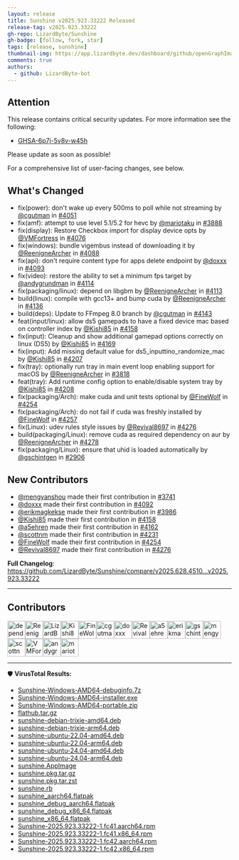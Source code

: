 ```yaml
---
layout: release
title: Sunshine v2025.923.33222 Released
release-tag: v2025.923.33222
gh-repo: LizardByte/Sunshine
gh-badge: [follow, fork, star]
tags: [release, sunshine]
thumbnail-img: https://app.lizardbyte.dev/dashboard/github/openGraphImages/Sunshine_624x312.png
comments: true
authors:
  - github: LizardByte-bot
---
```


## Attention

This release contains critical security updates. For more information see the following:

- [GHSA-6p7j-5v8v-w45h](https://github.com/LizardByte/Sunshine/security/advisories/GHSA-6p7j-5v8v-w45h)

Please update as soon as possible!

For a comprehensive list of user-facing changes, see below.

## What's Changed
* fix(power): don't wake up every 500ms to poll while not streaming by [@cgutman](https://github.com/cgutman) in [#4051](https://github.com/LizardByte/Sunshine/pull/4051)
* fix(amf): attempt to use level 5.1/5.2 for hevc by [@mariotaku](https://github.com/mariotaku) in [#3888](https://github.com/LizardByte/Sunshine/pull/3888)
* fix(display): Restore Checkbox import for display device opts by [@VMFortress](https://github.com/VMFortress) in [#4076](https://github.com/LizardByte/Sunshine/pull/4076)
* fix(windows): bundle vigembus instead of downloading it by [@ReenigneArcher](https://github.com/ReenigneArcher) in [#4088](https://github.com/LizardByte/Sunshine/pull/4088)
* fix(api): don't require content type for apps delete endpoint by [@doxxx](https://github.com/doxxx) in [#4093](https://github.com/LizardByte/Sunshine/pull/4093)
* fix(video): restore the ability to set a minimum fps target by [@andygrundman](https://github.com/andygrundman) in [#4114](https://github.com/LizardByte/Sunshine/pull/4114)
* fix(packaging/linux): depend on libgbm by [@ReenigneArcher](https://github.com/ReenigneArcher) in [#4113](https://github.com/LizardByte/Sunshine/pull/4113)
* build(linux): compile with gcc13+ and bump cuda by [@ReenigneArcher](https://github.com/ReenigneArcher) in [#4136](https://github.com/LizardByte/Sunshine/pull/4136)
* build(deps): Update to FFmpeg 8.0 branch by [@cgutman](https://github.com/cgutman) in [#4143](https://github.com/LizardByte/Sunshine/pull/4143)
* feat(input/linux): allow ds5 gamepads to have a fixed device mac based on controller index by [@Kishi85](https://github.com/Kishi85) in [#4158](https://github.com/LizardByte/Sunshine/pull/4158)
* fix(input): Cleanup and show additional gamepad options correctly on linux (DS5) by [@Kishi85](https://github.com/Kishi85) in [#4169](https://github.com/LizardByte/Sunshine/pull/4169)
* fix(input): Add missing default value for ds5_inputtino_randomize_mac by [@Kishi85](https://github.com/Kishi85) in [#4207](https://github.com/LizardByte/Sunshine/pull/4207)
* fix(tray): optionally run tray in main event loop enabling support for macOS by [@ReenigneArcher](https://github.com/ReenigneArcher) in [#3818](https://github.com/LizardByte/Sunshine/pull/3818)
* feat(tray): Add runtime config option to enable/disable system tray by [@Kishi85](https://github.com/Kishi85) in [#4208](https://github.com/LizardByte/Sunshine/pull/4208)
* fix(packaging/Arch): make cuda and unit tests optional by [@FineWolf](https://github.com/FineWolf) in [#4254](https://github.com/LizardByte/Sunshine/pull/4254)
* fix(packaging/Arch): do not fail if cuda was freshly installed by [@FineWolf](https://github.com/FineWolf) in [#4257](https://github.com/LizardByte/Sunshine/pull/4257)
* fix(Linux): udev rules style issues by [@Revival8697](https://github.com/Revival8697) in [#4276](https://github.com/LizardByte/Sunshine/pull/4276)
* build(packaging/Linux): remove cuda as required dependency on aur by [@ReenigneArcher](https://github.com/ReenigneArcher) in [#4278](https://github.com/LizardByte/Sunshine/pull/4278)
* fix(packaging/Linux): ensure that uhid is loaded automatically by [@gschintgen](https://github.com/gschintgen) in [#2906](https://github.com/LizardByte/Sunshine/pull/2906)

## New Contributors
* [@mengyanshou](https://github.com/mengyanshou) made their first contribution in [#3741](https://github.com/LizardByte/Sunshine/pull/3741)
* [@doxxx](https://github.com/doxxx) made their first contribution in [#4092](https://github.com/LizardByte/Sunshine/pull/4092)
* [@erikmagkekse](https://github.com/erikmagkekse) made their first contribution in [#3986](https://github.com/LizardByte/Sunshine/pull/3986)
* [@Kishi85](https://github.com/Kishi85) made their first contribution in [#4158](https://github.com/LizardByte/Sunshine/pull/4158)
* [@a5ehren](https://github.com/a5ehren) made their first contribution in [#4162](https://github.com/LizardByte/Sunshine/pull/4162)
* [@scottnm](https://github.com/scottnm) made their first contribution in [#4231](https://github.com/LizardByte/Sunshine/pull/4231)
* [@FineWolf](https://github.com/FineWolf) made their first contribution in [#4254](https://github.com/LizardByte/Sunshine/pull/4254)
* [@Revival8697](https://github.com/Revival8697) made their first contribution in [#4276](https://github.com/LizardByte/Sunshine/pull/4276)

**Full Changelog**: https://github.com/LizardByte/Sunshine/compare/v2025.628.4510...v2025.923.33222

---
## Contributors
<a href="https://github.com/dependabot" target="_blank" rel="external noopener noreferrer" aria-label="GitHub profile of contributor, dependabot" ><img src="https://github.com/dependabot.png?size=40" width="40" height="40" alt="dependabot" title="dependabot: 46 merges" ></a><a href="https://github.com/ReenigneArcher" target="_blank" rel="external noopener noreferrer" aria-label="GitHub profile of contributor, ReenigneArcher" ><img src="https://github.com/ReenigneArcher.png?size=40" width="40" height="40" alt="ReenigneArcher" title="ReenigneArcher: 39 merges" ></a><a href="https://github.com/LizardByte-bot" target="_blank" rel="external noopener noreferrer" aria-label="GitHub profile of contributor, LizardByte-bot" ><img src="https://github.com/LizardByte-bot.png?size=40" width="40" height="40" alt="LizardByte-bot" title="LizardByte-bot: 8 merges" ></a><a href="https://github.com/Kishi85" target="_blank" rel="external noopener noreferrer" aria-label="GitHub profile of contributor, Kishi85" ><img src="https://github.com/Kishi85.png?size=40" width="40" height="40" alt="Kishi85" title="Kishi85: 5 merges" ></a><a href="https://github.com/FineWolf" target="_blank" rel="external noopener noreferrer" aria-label="GitHub profile of contributor, FineWolf" ><img src="https://github.com/FineWolf.png?size=40" width="40" height="40" alt="FineWolf" title="FineWolf: 3 merges" ></a><a href="https://github.com/cgutman" target="_blank" rel="external noopener noreferrer" aria-label="GitHub profile of contributor, cgutman" ><img src="https://github.com/cgutman.png?size=40" width="40" height="40" alt="cgutman" title="cgutman: 3 merges" ></a><a href="https://github.com/doxxx" target="_blank" rel="external noopener noreferrer" aria-label="GitHub profile of contributor, doxxx" ><img src="https://github.com/doxxx.png?size=40" width="40" height="40" alt="doxxx" title="doxxx: 3 merges" ></a><a href="https://github.com/Revival8697" target="_blank" rel="external noopener noreferrer" aria-label="GitHub profile of contributor, Revival8697" ><img src="https://github.com/Revival8697.png?size=40" width="40" height="40" alt="Revival8697" title="Revival8697: 2 merges" ></a><a href="https://github.com/a5ehren" target="_blank" rel="external noopener noreferrer" aria-label="GitHub profile of contributor, a5ehren" ><img src="https://github.com/a5ehren.png?size=40" width="40" height="40" alt="a5ehren" title="a5ehren: 2 merges" ></a><a href="https://github.com/erikmagkekse" target="_blank" rel="external noopener noreferrer" aria-label="GitHub profile of contributor, erikmagkekse" ><img src="https://github.com/erikmagkekse.png?size=40" width="40" height="40" alt="erikmagkekse" title="erikmagkekse: 2 merges" ></a><a href="https://github.com/gschintgen" target="_blank" rel="external noopener noreferrer" aria-label="GitHub profile of contributor, gschintgen" ><img src="https://github.com/gschintgen.png?size=40" width="40" height="40" alt="gschintgen" title="gschintgen: 2 merges" ></a><a href="https://github.com/mengyanshou" target="_blank" rel="external noopener noreferrer" aria-label="GitHub profile of contributor, mengyanshou" ><img src="https://github.com/mengyanshou.png?size=40" width="40" height="40" alt="mengyanshou" title="mengyanshou: 2 merges" ></a><a href="https://github.com/scottnm" target="_blank" rel="external noopener noreferrer" aria-label="GitHub profile of contributor, scottnm" ><img src="https://github.com/scottnm.png?size=40" width="40" height="40" alt="scottnm" title="scottnm: 2 merges" ></a><a href="https://github.com/VMFortress" target="_blank" rel="external noopener noreferrer" aria-label="GitHub profile of contributor, VMFortress" ><img src="https://github.com/VMFortress.png?size=40" width="40" height="40" alt="VMFortress" title="VMFortress: 1 merge" ></a><a href="https://github.com/andygrundman" target="_blank" rel="external noopener noreferrer" aria-label="GitHub profile of contributor, andygrundman" ><img src="https://github.com/andygrundman.png?size=40" width="40" height="40" alt="andygrundman" title="andygrundman: 1 merge" ></a><a href="https://github.com/mariotaku" target="_blank" rel="external noopener noreferrer" aria-label="GitHub profile of contributor, mariotaku" ><img src="https://github.com/mariotaku.png?size=40" width="40" height="40" alt="mariotaku" title="mariotaku: 1 merge" ></a>


---
🛡️ **VirusTotal Results:**
- [Sunshine-Windows-AMD64-debuginfo.7z](https://www.virustotal.com/gui/file-analysis/MjhkMDA4OTJiNjgyN2Y2YmVmNTkyNzE0NjMzZjk2MDg6MTc1ODYwODAxNA==)
- [Sunshine-Windows-AMD64-installer.exe](https://www.virustotal.com/gui/file-analysis/NjNlMTdjMDIxNmVkMDY3ZWY0MDA4NjU1Nzc5MTEyZGI6MTc1ODYwODAxNg==)
- [Sunshine-Windows-AMD64-portable.zip](https://www.virustotal.com/gui/file-analysis/NmQyYTFkNjg0YmJkMTg1YWViYjgxMTYzOGQyYTQ3YjE6MTc1ODYwODAxOQ==)
- [flathub.tar.gz](https://www.virustotal.com/gui/file-analysis/NzdiNTBmMjQ1MmM3NWQ2MjZkOWJiYzc3Njk3MDBlZWI6MTc1ODYwODAyMA==)
- [sunshine-debian-trixie-amd64.deb](https://www.virustotal.com/gui/file-analysis/OGI0ZjJlZDY3NWFhNmEwYjM2ZGM5MmNlNDYyMjExZjI6MTc1ODYwODA3NA==)
- [sunshine-debian-trixie-arm64.deb](https://www.virustotal.com/gui/file-analysis/NzhiOTYzMzIyZDIyZDFhZWI4NjRkZTQzYzJmNTI1MTE6MTc1ODYwODA3Ng==)
- [sunshine-ubuntu-22.04-amd64.deb](https://www.virustotal.com/gui/file-analysis/MWYyOWZiODJmZjQ1ZGRkNzg1NzFiNjAyYmI4MTQ2NzE6MTc1ODYwODA3OA==)
- [sunshine-ubuntu-22.04-arm64.deb](https://www.virustotal.com/gui/file-analysis/NjU0NjBhYmI4NWZjZjNkOWQ5YjJlYzI0MTNjMGEzMTc6MTc1ODYwODA4MA==)
- [sunshine-ubuntu-24.04-amd64.deb](https://www.virustotal.com/gui/file-analysis/ZDNlYjhjNjdmOThhMGZmYjQ1YTc3MThkNTk2NDA4ZjM6MTc1ODYwODA4OA==)
- [sunshine-ubuntu-24.04-arm64.deb](https://www.virustotal.com/gui/file-analysis/NzA3ZjNlODFmNTIzOGEwM2JhNjExNjA3MmNmNWJiZDY6MTc1ODYwODEzNQ==)
- [sunshine.AppImage](https://www.virustotal.com/gui/file-analysis/M2VlYjFkNmY4MmU1ZGU0NDQxNzgzOTNiNjRmMTNiMjU6MTc1ODYwODEzNw==)
- [sunshine.pkg.tar.gz](https://www.virustotal.com/gui/file-analysis/YzFjMWRkZDIzZDg0N2E0OTgwYjQxNjE1Nzk5ZTQxNzU6MTc1ODYwODEzNw==)
- [sunshine.pkg.tar.zst](https://www.virustotal.com/gui/file-analysis/M2Y3OWI4OGYxZDMzNjEyZDRhZjExODQwN2QwYWNlZGU6MTc1ODYwODE0OA==)
- [sunshine.rb](https://www.virustotal.com/gui/file-analysis/MDU5OTcwYjE2NjI4OGVlMDhmZTc1NzE0OGMwMDU3NmQ6MTc1ODYwODE2Mg==)
- [sunshine_aarch64.flatpak](https://www.virustotal.com/gui/file-analysis/NzA4YzRlZDI2ZWY4Y2Y4ZWU4MDJhZDViNmJjMDYxNmU6MTc1ODYwODE5Nw==)
- [sunshine_debug_aarch64.flatpak](https://www.virustotal.com/gui/file-analysis/MGRkNGZkZGI2YzJlYjBmY2IzMmI4NmYzMTJmZWQxYzM6MTc1ODYwODE5OQ==)
- [sunshine_debug_x86_64.flatpak](https://www.virustotal.com/gui/file-analysis/Y2EzOWI1ZmRjZGU2YzRmYjNjOWVhYWM4OWM2MDc3ZTc6MTc1ODYwODIwOA==)
- [sunshine_x86_64.flatpak](https://www.virustotal.com/gui/file-analysis/MjQ3Y2U4MWNjOTViNDRlY2RkMjkxMWE4ZjM3ODJlZmM6MTc1ODYwODIyNA==)
- [Sunshine-2025.923.33222-1.fc41.aarch64.rpm](https://www.virustotal.com/gui/file-analysis/NTc1Zjk4OWRmYTNmZmQwZTlhNzE2MDliODkzZmNhNDk6MTc1ODYxMDQ5NA==)
- [Sunshine-2025.923.33222-1.fc41.x86_64.rpm](https://www.virustotal.com/gui/file-analysis/ODE3NTk1OGNkZGEwMzE5YzA1NDM5NzE0ZTUwYmIyNzU6MTc1ODYxMDQ5NQ==)
- [Sunshine-2025.923.33222-1.fc42.aarch64.rpm](https://www.virustotal.com/gui/file-analysis/ZjJhZjlhYjE1ZjQ1ODc4MGZiZWNiMzkwYjk4ZDBkMWY6MTc1ODYxMDQ5Ng==)
- [Sunshine-2025.923.33222-1.fc42.x86_64.rpm](https://www.virustotal.com/gui/file-analysis/ZDY5OTI0NmM4YjM5MTMzYjIxM2RkMzM5YmRkZjM4NTM6MTc1ODYxMDQ5OA==)
